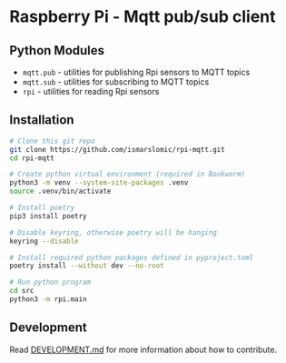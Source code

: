 # Raspberry Pi - Mqtt pub/sub client

## Python Modules

- `mqtt.pub` - utilities for publishing Rpi sensors to MQTT topics
- `mqtt.sub` - utilities for subscribing to MQTT topics
- `rpi` - utilities for reading Rpi sensors

## Installation
```bash
# Clone this git repo
git clone https://github.com/ismarslomic/rpi-mqtt.git
cd rpi-mqtt

# Create python virtual environment (required in Bookworm)
python3 -m venv --system-site-packages .venv
source .venv/bin/activate

# Install poetry
pip3 install poetry

# Disable keyring, otherwise poetry will be hanging
keyring --disable

# Install required python packages defined in pyproject.toml
poetry install --without dev --no-root

# Run python program
cd src
python3 -m rpi.main
```


## Development
Read [DEVELOPMENT.md](DEVELOPMENT.md) for more information about how to contribute.
